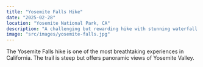 ```yaml
---
title: "Yosemite Falls Hike"
date: "2025-02-28"
location: "Yosemite National Park, CA"
description: "A challenging but rewarding hike with stunning waterfall views."
image: "src/images/yosemite-falls.jpg"
---
```

The Yosemite Falls hike is one of the most breathtaking experiences in California.
The trail is steep but offers panoramic views of Yosemite Valley.